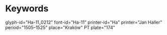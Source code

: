 # Keywords
glyph-id="Ha-11_0212"
font-id="Ha-11"
printer-id="Ha"
printer="Jan Haller"
period="1505–1525"
place="Kraków"
PT plate="174"
